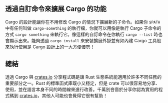## 透過自訂命令來擴展 Cargo 的功能

Cargo 的設計能讓你在不用修改 Cargo 的情況下擴展新的子命令。如果你 `$PATH` 中有任何叫做 `cargo-something` 的執行檔，你就可以用像是執行 Cargo 子命令的方式 `cargo something` 來執行它。像這樣的自訂命令在你執行 `cargo --list` 時也會顯示出來。能夠透過 `cargo install` 來安裝擴展外掛並有如內建 Cargo 工具般來執行使用是 Cargo 設計上的一大方便優勢！

## 總結

透過 Cargo 與 [crates.io](https://crates.io/)<!-- ignore --> 分享程式碼是讓 Rust 生態系統能適用於許多不同任務的重要部分之一。Rust 的標準函式庫既小又穩定，但是 crate 可以很容易地分享、使用，並在語言本身不同的時間線來進行改善。千萬別吝嗇於分享你認為實用的程式碼到 [crates.io](https://crates.io/)<!-- ignore -->，其他人可能也會覺得它很有幫助！
